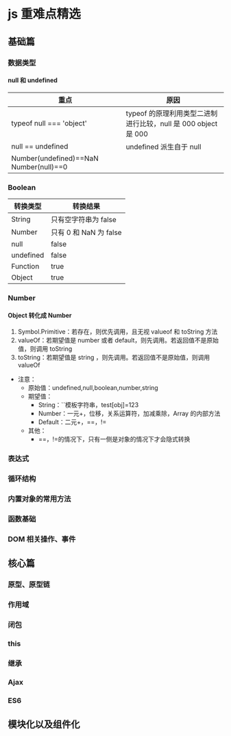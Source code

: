# js 重难点精选

## 基础篇

### 数据类型

#### null 和 undefined

| 重点                                   | 原因                                                           |
| -------------------------------------- | -------------------------------------------------------------- |
| typeof null === 'object'               | typeof 的原理利用类型二进制进行比较，null 是 000 object 是 000 |
| null == undefined                      | undefined 派生自于 null                                        |
| Number(undefined)==NaN Number(null)==0 |                                                                |

### Boolean

| 转换类型  | 转换结果               |
| --------- | ---------------------- |
| String    | 只有空字符串为 false   |
| Number    | 只有 0 和 NaN 为 false |
| null      | false                  |
| undefined | false                  |
| Function  | true                   |
| Object    | true                   |

### Number

#### Object 转化成 Number

1. Symbol.Primitive：若存在，则优先调用，且无视 valueof 和 toString 方法
2. valueOf：若期望值是 number 或者 default，则先调用。若返回值不是原始值，则调用 toString
3. toString：若期望值是 string ，则先调用。若返回值不是原始值，则调用 valueOf

- 注意：
  - 原始值：undefined,null,boolean,number,string
  - 期望值：
    - String：``模板字符串，test[obj]=123
    - Number：一元+，位移，关系运算符，加减乘除，Array 的内部方法
    - Default：二元+，==，!=
  - 其他：
    - ==，!=的情况下，只有一侧是对象的情况下才会隐式转换

### 表达式

### 循环结构

### 内置对象的常用方法

### 函数基础

### DOM 相关操作、事件

## 核心篇

### 原型、原型链

### 作用域

### 闭包

### this

### 继承

### Ajax

### ES6

## 模块化以及组件化
